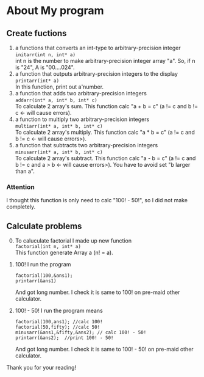 # About My program
## Create fuctions
1. a functions that converts an int-type to arbitrary-precision integer  
`initarr(int n, int* a)`  
    int n is the number to make arbitrary-precision integer array "a". So, if n is "24", A is "00....024".
2. a function that outputs arbitrary-precision integers to the display  
`printarr(int* a)`  
    In this function, print out a'number.
3. a function that adds two arbitrary-precision integers  
`addarr(int* a, int* b, int* c)`  
    To calculate 2 array's sum. This function calc "a + b = c" (a != c and b != c  <- will cause errors).
4. a function to multiply two arbitrary-precision integers  
`multiarr(int* a, int* b, int* c)`  
    To calculate 2 array's multiply. This function calc "a * b = c" (a != c and b != c  <- will cause errors>).
5. a function that subtracts two arbitrary-precision integers  
`minusarr(int* a, int* b, int* c)`  
    To calculate 2 array's subtract. This function calc "a - b = c" (a != c and b != c and a > b <- will cause errors>). You have to avoid set "b larger than a".

### Attention
I thought this function is only need to calc "100! - 50!", so I did not make completely.

## Calculate problems
0. To caluculate factorial
    I made up new function  
    `factorial(int n, int* a)`  
    This function generate Array a (n! = a).

1. 100!
    I run the program  
    ```C:Work1
    factorial(100,&ans1);
    printarr(&ans1)
    ```  
    And got long number. I check it is same to 100! on pre-maid other calculator.

2. 100! - 50!
    I run the program means  
    ```C:Work2  
    factorial(100,ans1); //calc 100!
    factorial(50,fifty); //calc 50!
    minusarr(&ans1,&fifty,&ans2); // calc 100! - 50!
    printarr(&ans2);  //print 100! - 50!
    ```
    And got long number. I check it is same to 100! - 50! on pre-maid other calculator.

Thank you for your reading!
